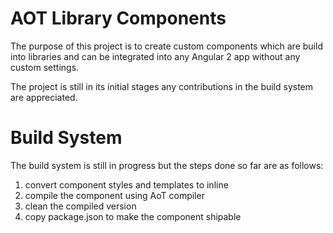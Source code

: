 # AOT Library Components
The purpose of this project is to create custom components which are build into libraries and can be integrated into any Angular 2 app without any custom settings.

The project is still in its initial stages any contributions in the build system are appreciated.

# Build System
The build system is still in progress but the steps done so far are as follows:
1. convert component styles and templates to inline
2. compile the component using AoT compiler
3. clean the compiled version
4. copy package.json to make the component shipable